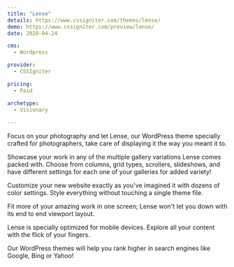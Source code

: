 ```yaml
---
title: "Lense"
details: https://www.cssigniter.com/themes/lense/
demo: https://www.cssigniter.com/preview/lense/
date: 2020-04-24

cms: 
  - Wordpress

provider: 
  - CSSIgniter

pricing:
  - Paid

archetype:
  - Visionary
  
---
```


Focus on your photography and let Lense, our WordPress theme specially crafted for photographers, take care of displaying it the way you meant it to.

Showcase your work in any of the multiple gallery variations Lense comes packed with. Choose from columns, grid types, scrollers, slideshows, and have different settings for each one of your galleries for added variety!

Customize your new website exactly as you've imagined it with dozens of color settings. Style everything without touching a single theme file.

Fit more of your amazing work in one screen; Lense won't let you down with its end to end viewport layout.

Lense is specially optimized for mobile devices. Explore all your content with the flick of your fingers.

Our WordPress themes will help you rank higher in search engines like Google, Bing or Yahoo!

